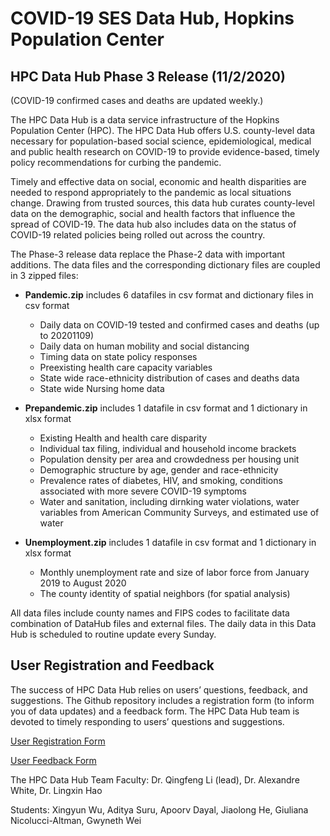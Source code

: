 # COVID-19 SES Data Hub, Hopkins Population Center

## HPC Data Hub Phase 3 Release (11/2/2020)
(COVID-19 confirmed cases and deaths are updated weekly.)

The HPC Data Hub is a data service infrastructure of the Hopkins Population Center (HPC). The HPC Data Hub offers U.S. county-level data necessary for population-based social science, epidemiological, medical and public health research on COVID-19 to provide evidence-based, timely policy recommendations for curbing the pandemic. 

Timely and effective data on social, economic and health disparities are needed to respond appropriately to the pandemic as local situations change. Drawing from trusted sources, this data hub curates county-level data on the demographic, social and health factors that influence the spread of COVID-19. The data hub also includes data on the status of COVID-19 related policies being rolled out across the country. 

The Phase-3 release data replace the Phase-2 data with important additions. The data files and the corresponding dictionary files are coupled in 3 zipped files:  

- **Pandemic.zip** includes 6 datafiles in csv format and dictionary files in csv format

    - Daily data on COVID-19 tested and confirmed cases and deaths (up to 20201109)
    - Daily data on human mobility and social distancing
    - Timing data on state policy responses
    - Preexisting health care capacity variables
    - State wide race-ethnicity distribution of cases and deaths data
    - State wide Nursing home data


- **Prepandemic.zip** includes 1 datafile in csv format and 1 dictionary in xlsx format  
    -	Existing Health and health care disparity 
    -	Individual tax filing, individual and household income brackets
    -	Population density per area and crowdedness per housing unit
    -	Demographic structure by age, gender and race-ethnicity
    -   Prevalence rates of diabetes, HIV, and smoking, conditions associated with more severe COVID-19 symptoms
    -   Water and sanitation, including dirnking water violations, water variables from American Community Surveys, and estimated use of water
    
- **Unemployment.zip** includes 1 datafile in csv format and 1 dictionary in xlsx format
    - Monthly unemployment rate and size of labor force from January 2019 to August 2020
    - The county identity of spatial neighbors (for spatial analysis)

All data files include county names and FIPS codes to facilitate data combination of DataHub files and external files. The daily data in this Data Hub is scheduled to routine update every Sunday.


## User Registration and Feedback
The success of HPC Data Hub relies on users’ questions, feedback, and suggestions. The Github repository includes a registration form (to inform you of data updates) and a feedback form. The HPC Data Hub team is devoted to timely responding to users’ questions and suggestions.

[User Registration Form](https://docs.google.com/forms/d/e/1FAIpQLSdomJngQRiPA-2tfa8WQA_nbscVf0y2hV_XRPRjFqnvx80XpA/viewform?usp=pp_url)

[User Feedback Form](https://docs.google.com/forms/d/e/1FAIpQLSeh1KCx57yQEZiGfem7dWUjyEDxmsr4sU25JOQdH80ERjpGlQ/viewform?usp=pp_url)

The HPC Data Hub Team
Faculty: Dr. Qingfeng Li (lead), Dr. Alexandre White, Dr. Lingxin Hao

Students: Xingyun Wu, Aditya Suru, Apoorv Dayal, Jiaolong He, Giuliana Nicolucci-Altman, Gwyneth Wei
